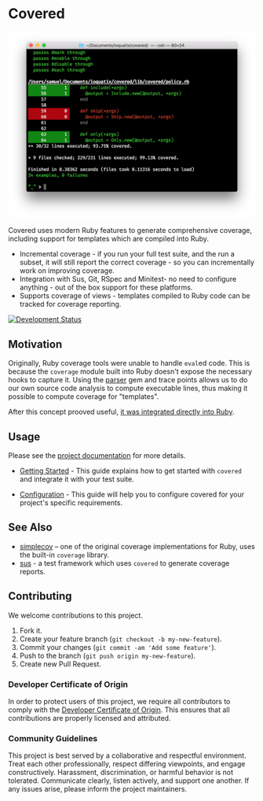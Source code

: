 # Covered

![Screenshot](media/example.png)

Covered uses modern Ruby features to generate comprehensive coverage, including support for templates which are compiled
into Ruby.

  - Incremental coverage - if you run your full test suite, and the run a subset, it will still report the correct
    coverage - so you can incrementally work on improving coverage.
  - Integration with Sus, Git, RSpec and Minitest- no need to configure anything - out of the box support for these
    platforms.
  - Supports coverage of views - templates compiled to Ruby code can be tracked for coverage reporting.

[![Development Status](https://github.com/ioquatix/covered/workflows/Test/badge.svg)](https://github.com/ioquatix/covered/actions?workflow=Test)

## Motivation

Originally, Ruby coverage tools were unable to handle `eval`ed code. This is because the `coverage` module built into
Ruby doesn't expose the necessary hooks to capture it. Using the [parser](https://github.com/whitequark/parser) gem and
trace points allows us to do our own source code analysis to compute executable lines, thus making it possible to
compute coverage for "templates".

After this concept prooved useful, [it was integrated directly into Ruby](https://bugs.ruby-lang.org/issues/19008).

## Usage

Please see the [project documentation](https://socketry.github.io/covered/) for more details.

  - [Getting Started](https://socketry.github.io/covered/guides/getting-started/index) - This guide explains how to get started with `covered` and integrate it with your test suite.

  - [Configuration](https://socketry.github.io/covered/guides/configuration/index) - This guide will help you to configure covered for your project's specific requirements.

## See Also

  - [simplecov](https://github.com/colszowka/simplecov) – one of the original coverage implementations for Ruby, uses
    the built-in `coverage` library.
  - [sus](https://github.com/socketry/sus) - a test framework which uses `covered` to generate coverage reports.

## Contributing

We welcome contributions to this project.

1.  Fork it.
2.  Create your feature branch (`git checkout -b my-new-feature`).
3.  Commit your changes (`git commit -am 'Add some feature'`).
4.  Push to the branch (`git push origin my-new-feature`).
5.  Create new Pull Request.

### Developer Certificate of Origin

In order to protect users of this project, we require all contributors to comply with the [Developer Certificate of Origin](https://developercertificate.org/). This ensures that all contributions are properly licensed and attributed.

### Community Guidelines

This project is best served by a collaborative and respectful environment. Treat each other professionally, respect differing viewpoints, and engage constructively. Harassment, discrimination, or harmful behavior is not tolerated. Communicate clearly, listen actively, and support one another. If any issues arise, please inform the project maintainers.
